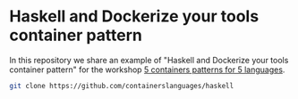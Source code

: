 # Haskell and Dockerize your tools container pattern

In this repository we share an example of "Haskell and Dockerize your tools container pattern" for the workshop [5 containers patterns for 5 languages](https://l0rd.github.io/talks/containers-and-languages/index_en.html).

```bash
git clone https://github.com/containerslanguages/haskell
```
